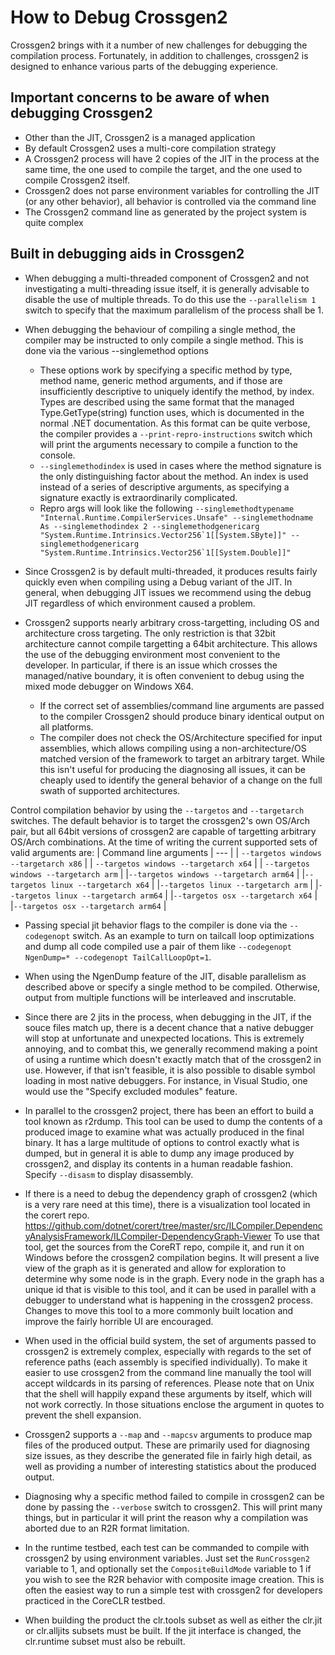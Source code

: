 How to Debug Crossgen2
=================

Crossgen2 brings with it a number of new challenges for debugging the compilation process. Fortunately, in addition to challenges, crossgen2 is designed to enhance various parts of the debugging experience.

Important concerns to be aware of when debugging Crossgen2
---------------------------------

- Other than the JIT, Crossgen2 is a managed application
- By default Crossgen2 uses a multi-core compilation strategy
- A Crossgen2 process will have 2 copies of the JIT in the process at the same time, the one used to compile the target, and the one used to compile Crossgen2 itself.
- Crossgen2 does not parse environment variables for controlling the JIT (or any other behavior), all behavior is controlled via the command line
- The Crossgen2 command line as generated by the project system is quite complex

Built in debugging aids in Crossgen2
---------------------------------

- When debugging a multi-threaded component of Crossgen2 and not investigating a multi-threading issue itself, it is generally advisable to disable the use of multiple threads.
To do this use the `--parallelism 1` switch to specify that the maximum parallelism of the process shall be 1.

- When debugging the behaviour of compiling a single method, the compiler may be instructed to only compile a single method. This is done via the various --singlemethod options

  - These options work by specifying a specific method by type, method name, generic method arguments, and if those are insufficiently descriptive to uniquely identify the method, by index. Types are described using the same format that the managed Type.GetType(string) function uses, which is documented in the normal .NET documentation. As this format can be quite verbose, the compiler provides a `--print-repro-instructions` switch which will print the arguments necessary to compile a function to the console.
  - `--singlemethodindex` is used in cases where the method signature is the only distinguishing factor about the method. An index is used instead of a series of descriptive arguments, as specifying a signature exactly is extraordinarily complicated.
  - Repro args will look like the following ``--singlemethodtypename "Internal.Runtime.CompilerServices.Unsafe" --singlemethodname As --singlemethodindex 2 --singlemethodgenericarg "System.Runtime.Intrinsics.Vector256`1[[System.SByte]]" --singlemethodgenericarg "System.Runtime.Intrinsics.Vector256`1[[System.Double]]"``

- Since Crossgen2 is by default multi-threaded, it produces results fairly quickly even when compiling using a Debug variant of the JIT. In general, when debugging JIT issues we recommend using the debug JIT regardless of which environment caused a problem.

- Crossgen2 supports nearly arbitrary cross-targetting, including OS and architecture cross targeting. The only restriction is that 32bit architecture cannot compile targetting a 64bit architecture. This allows the use of the debugging environment most convenient to the developer. In particular, if there is an issue which crosses the managed/native boundary, it is often convenient to debug using the mixed mode debugger on Windows X64.
  - If the correct set of assemblies/command line arguments are passed to the compiler Crossgen2 should produce binary identical output on all platforms.
  - The compiler does not check the OS/Architecture specified for input assemblies, which allows compiling using a non-architecture/OS matched version of the framework to target an arbitrary target. While this isn't useful for producing the diagnosing all issues, it can be cheaply used to identify the general behavior of a change on the full swath of supported architectures.

Control compilation behavior by using the `--targetos` and `--targetarch` switches. The default behavior is to target the crossgen2's own OS/Arch pair, but all 64bit versions of crossgen2 are capable of targetting arbitrary OS/Arch combinations.
At the time of writing the current supported sets of valid arguments are:
| Command line arguments
| --- |
| `--targetos windows --targetarch x86` |
| `--targetos windows --targetarch x64` |
| `--targetos windows --targetarch arm` |
|`--targetos windows --targetarch arm64` |
|`--targetos linux --targetarch x64` |
|`--targetos linux --targetarch arm` |
|`--targetos linux --targetarch arm64` |
|`--targetos osx --targetarch x64` |
|`--targetos osx --targetarch arm64` |

- Passing special jit behavior flags to the compiler is done via the `--codegenopt` switch. As an example to turn on tailcall loop optimizations and dump all code compiled use a pair of them like `--codegenopt NgenDump=* --codegenopt TailCallLoopOpt=1`.

- When using the NgenDump feature of the JIT, disable parallelism as described above or specify a single method to be compiled. Otherwise, output from multiple functions will be interleaved and inscrutable.

- Since there are 2 jits in the process, when debugging in the JIT, if the souce files match up, there is a decent chance that a native debugger will stop at unfortunate and unexpected locations. This is extremely annoying, and to combat this, we generally recommend making a point of using a runtime which doesn't exactly match that of the crossgen2 in use. However, if that isn't feasible, it is also possible to disable symbol loading in most native debuggers. For instance, in Visual Studio, one would use the "Specify excluded modules" feature.

- In parallel to the crossgen2 project, there has been an effort to build a tool known as r2rdump. This tool can be used to dump the contents of a produced image to examine what was actually produced in the final binary. It has a large multitude of options to control exactly what is dumped, but in general it is able to dump any image produced by crossgen2, and display its contents in a human readable fashion. Specify `--disasm` to display disassembly.

- If there is a need to debug the dependency graph of crossgen2 (which is a very rare need at this time), there is a visualization tool located in the corert repo. https://github.com/dotnet/corert/tree/master/src/ILCompiler.DependencyAnalysisFramework/ILCompiler-DependencyGraph-Viewer  To use that tool, get the sources from the CoreRT repo, compile it, and run it on Windows before the crossgen2 compilation begins. It will present a live view of the graph as it is generated and allow for exploration to determine why some node is in the graph. Every node in the graph has a unique id that is visible to this tool, and it can be used in parallel with a debugger to understand what is happening in the crossgen2 process. Changes to move this tool to a more commonly built location and improve the fairly horrible UI are encouraged.

- When used in the official build system, the set of arguments passed to crossgen2 is extremely complex, especially with regards to the set of reference paths (each assembly is specified individually). To make it easier to use crossgen2 from the command line manually the tool will accept wildcards in its parsing of references. Please note that on Unix that the shell will happily expand these arguments by itself, which will not work correctly. In those situations enclose the argument in quotes to prevent the shell expansion.

- Crossgen2 supports a `--map` and `--mapcsv` arguments to produce map files of the produced output. These are primarily used for diagnosing size issues, as they describe the generated file in fairly high detail, as well as providing a number of interesting statistics about the produced output.

- Diagnosing why a specific method failed to compile in crossgen2 can be done by passing the `--verbose` switch to crossgen2. This will print many things, but in particular it will print the reason why a compilation was aborted due to an R2R format limitation.

- In the runtime testbed, each test can be commanded to compile with crossgen2 by using environment variables. Just set the `RunCrossgen2` variable to 1, and optionally set the `CompositeBuildMode` variable to 1 if you wish to see the R2R behavior with composite image creation. This is often the easiest way to run a simple test with crossgen2 for developers practiced in the CoreCLR testbed.

- When building the product the clr.tools subset as well as either the clr.jit or clr.alljits subsets must be built. If the jit interface is changed, the clr.runtime subset must also be rebuilt.
